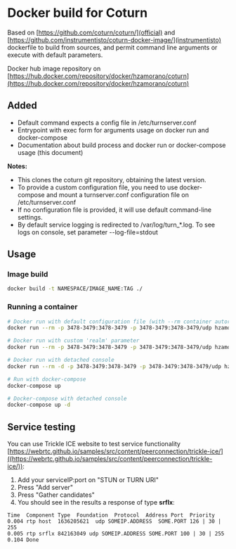 # Docker build for Coturn

Based on [https://github.com/coturn/coturn/](official) and [https://github.com/instrumentisto/coturn-docker-image/](instrumentisto) dockerfile to build from sources, and permit command line arguments or execute with default parameters.

Docker hub image repository on [https://hub.docker.com/repository/docker/hzamorano/coturn](https://hub.docker.com/repository/docker/hzamorano/coturn)

## Added

* Default command expects a config file in /etc/turnserver.conf
* Entrypoint with exec form for arguments usage on docker run and docker-compose
* Documentation about build process and docker run or docker-compose usage (this document)

**Notes:**

* This clones the coturn git repository, obtaining the latest version.
* To provide a custom configuration file, you need to use docker-compose and mount a turnserver.conf configuration file on /etc/turnserver.conf
* If no configuration file is provided, it will use default command-line settings.
* By default service logging is redirected to /var/log/turn_*.log. To see logs on console, set parameter --log-file=stdout

## Usage

### Image build

```bash
docker build -t NAMESPACE/IMAGE_NAME:TAG ./
```

### Running a container

```bash
# Docker run with default configuration file (with --rm container autoremoves after stopping)
docker run --rm -p 3478-3479:3478-3479 -p 3478-3479:3478-3479/udp hzamorano/coturn:4.5.1.2

# Docker run with custom 'realm' parameter
docker run --rm -p 3478-3479:3478-3479 -p 3478-3479:3478-3479/udp hzamorano/coturn:4.5.1.2 --realm=NEW_REALM

# Docker run with detached console
docker run --rm -d -p 3478-3479:3478-3479 -p 3478-3479:3478-3479/udp hzamorano/coturn:4.5.1.2

# Run with docker-compose
docker-compose up

# Docker-compose with detached console
docker-compose up -d
```

## Service testing

You can use Trickle ICE website to test service functionality [https://webrtc.github.io/samples/src/content/peerconnection/trickle-ice/]((https://webrtc.github.io/samples/src/content/peerconnection/trickle-ice/)):

1. Add your serviceIP:port on "STUN or TURN URI"
2. Press "Add server"
3. Press "Gather candidates"
4. You should see in the results a response of type **srflx**:

  ```log
  Time  Component Type  Foundation  Protocol  Address Port  Priority
  0.004 rtp host  1636205621  udp SOMEIP.ADDRESS  SOME.PORT 126 | 30 | 255
  0.005 rtp srflx 842163049 udp SOMEIP.ADDRESS SOME.PORT 100 | 30 | 255
  0.104 Done
  ```
